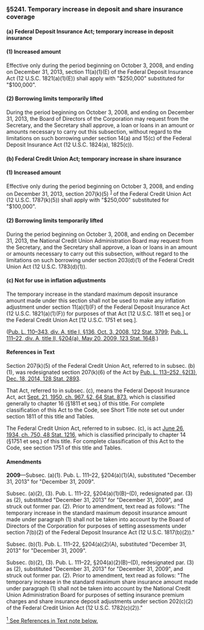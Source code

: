 ### §5241. Temporary increase in deposit and share insurance coverage ###

[]()

#### (a) Federal Deposit Insurance Act; temporary increase in deposit insurance ####

[]()

#### (1) Increased amount ####

Effective only during the period beginning on October 3, 2008, and ending on December 31, 2013, section 11(a)(1)(E) of the Federal Deposit Insurance Act (12 U.S.C. 1821(a)(1)(E)) shall apply with "$250,000" substituted for "$100,000".

[]()

#### (2) Borrowing limits temporarily lifted ####

During the period beginning on October 3, 2008, and ending on December 31, 2013, the Board of Directors of the Corporation may request from the Secretary, and the Secretary shall approve, a loan or loans in an amount or amounts necessary to carry out this subsection, without regard to the limitations on such borrowing under section 14(a) and 15(c) of the Federal Deposit Insurance Act (12 U.S.C. 1824(a), 1825(c)).

[]()

#### (b) Federal Credit Union Act; temporary increase in share insurance ####

[]()

#### (1) Increased amount ####

Effective only during the period beginning on October 3, 2008, and ending on December 31, 2013, section 207(k)(5) <sup><a href="#5241_1_target" name="5241_1">1</a></sup> of the Federal Credit Union Act (12 U.S.C. 1787(k)(5)) shall apply with "$250,000" substituted for "$100,000".

[]()

#### (2) Borrowing limits temporarily lifted ####

During the period beginning on October 3, 2008, and ending on December 31, 2013, the National Credit Union Administration Board may request from the Secretary, and the Secretary shall approve, a loan or loans in an amount or amounts necessary to carry out this subsection, without regard to the limitations on such borrowing under section 203(d)(1) of the Federal Credit Union Act (12 U.S.C. 1783(d)(1)).

[]()

#### (c) Not for use in inflation adjustments ####

The temporary increase in the standard maximum deposit insurance amount made under this section shall not be used to make any inflation adjustment under section 11(a)(1)(F) of the Federal Deposit Insurance Act (12 U.S.C. 1821(a)(1)(F)) for purposes of that Act [12 U.S.C. 1811 et seq.] or the Federal Credit Union Act [12 U.S.C. 1751 et seq.].

([Pub. L. 110–343, div. A, title I, §136, Oct. 3, 2008, 122 Stat. 3799](/statviewer.htm?volume=122&page=3799); [Pub. L. 111–22, div. A, title II, §204(a), May 20, 2009, 123 Stat. 1648](/statviewer.htm?volume=123&page=1648).)

#### References in Text ####

Section 207(k)(5) of the Federal Credit Union Act, referred to in subsec. (b)(1), was redesignated section 207(k)(6) of the Act by [Pub. L. 113–252, §2(3), Dec. 18, 2014, 128 Stat. 2893](/statviewer.htm?volume=128&page=2893).

That Act, referred to in subsec. (c), means the Federal Deposit Insurance Act, act [Sept. 21, 1950, ch. 967, §2, 64 Stat. 873](/statviewer.htm?volume=64&page=873), which is classified generally to chapter 16 (§1811 et seq.) of this title. For complete classification of this Act to the Code, see Short Title note set out under section 1811 of this title and Tables.

The Federal Credit Union Act, referred to in subsec. (c), is act [June 26, 1934, ch. 750, 48 Stat. 1216](/statviewer.htm?volume=48&page=1216), which is classified principally to chapter 14 (§1751 et seq.) of this title. For complete classification of this Act to the Code, see section 1751 of this title and Tables.

#### Amendments ####

**2009**—Subsec. (a)(1). Pub. L. 111–22, §204(a)(1)(A), substituted "December 31, 2013" for "December 31, 2009".

Subsec. (a)(2), (3). Pub. L. 111–22, §204(a)(1)(B)–(D), redesignated par. (3) as (2), substituted "December 31, 2013" for "December 31, 2009", and struck out former par. (2). Prior to amendment, text read as follows: "The temporary increase in the standard maximum deposit insurance amount made under paragraph (1) shall not be taken into account by the Board of Directors of the Corporation for purposes of setting assessments under section 7(b)(2) of the Federal Deposit Insurance Act (12 U.S.C. 1817(b)(2))."

Subsec. (b)(1). Pub. L. 111–22, §204(a)(2)(A), substituted "December 31, 2013" for "December 31, 2009".

Subsec. (b)(2), (3). Pub. L. 111–22, §204(a)(2)(B)–(D), redesignated par. (3) as (2), substituted "December 31, 2013" for "December 31, 2009", and struck out former par. (2). Prior to amendment, text read as follows: "The temporary increase in the standard maximum share insurance amount made under paragraph (1) shall not be taken into account by the National Credit Union Administration Board for purposes of setting insurance premium charges and share insurance deposit adjustments under section 202(c)(2) of the Federal Credit Union Act (12 U.S.C. 1782(c)(2))."

[<sup>1</sup> See References in Text note below.](#5241_1)